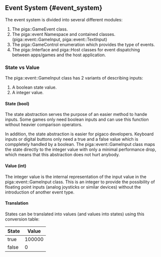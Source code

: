 Event System {#event_system}
-----------

The event system is divided into several different modules:

  1. The piga::GameEvent class.
  2. The piga::event Namespace and contained classes. (piga::event::GameInput, piga::event::TextInput)
  3. The piga::GameControl enumeration which provides the type of events. 
  4. The piga::Interface and piga::Host classes for event dispatching 
     between apps/games and the host application.
     
### State vs Value

The piga::event::GameInput class has 2 variants of describing inputs: 

  1. A boolean state value. 
  2. A integer value. 

#### State (bool)

The state abstraction serves the purpose of an easier method to hande inputs. Some games
only need boolean inputs and can use this function without heavier comparison operators. 

In addition, the state abstraction is easier for pigaco developers. Keyboard inputs or digital 
buttons only need a true and a false value which is comppletely handled by a boolean. The 
piga::event::GameInput class maps the state directly to the integer value with only a minimal
performance drop, which means that this abstraction does not hurt anybody. 

#### Value (int)

The integer value is the internal representation of the input value in the piga::event::GameInput class. 
This is an integer to provide the possibility of floating point inputs (analog joysticks or similar devices) without 
the introduction of another event type. 

#### Translation

States can be translated into values (and values into states) using this conversion
table:

State | Value
----- |  -----
true  | 100000
false | 0

